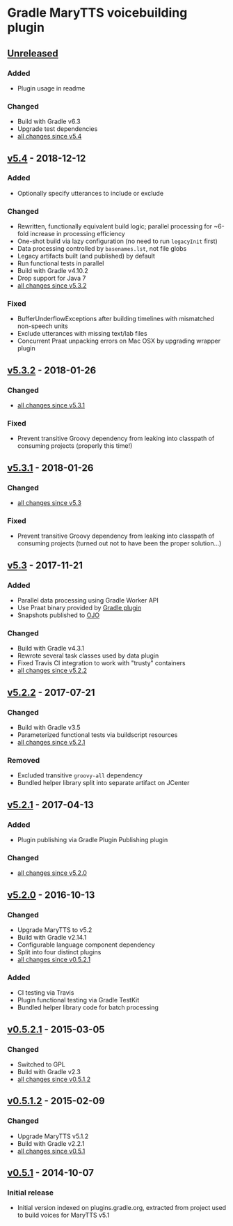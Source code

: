 Gradle MaryTTS voicebuilding plugin
===================================

[Unreleased]
------------

### Added

- Plugin usage in readme

### Changed

- Build with Gradle v6.3
- Upgrade test dependencies
- [all changes since v5.4]

[v5.4] - 2018-12-12
-------------------

### Added

- Optionally specify utterances to include or exclude

### Changed

- Rewritten, functionally equivalent build logic;
  parallel processing for ~6-fold increase in processing efficiency
- One-shot build via lazy configuration (no need to run `legacyInit` first)
- Data processing controlled by `basenames.lst`, not file globs
- Legacy artifacts built (and published) by default
- Run functional tests in parallel
- Build with Gradle v4.10.2
- Drop support for Java 7
- [all changes since v5.3.2]

### Fixed

- BufferUnderflowExceptions after building timelines with mismatched non-speech units
- Exclude utterances with missing text/lab files
- Concurrent Praat unpacking errors on Mac OSX by upgrading wrapper plugin

[v5.3.2] - 2018-01-26
---------------------

### Changed

- [all changes since v5.3.1]

### Fixed

- Prevent transitive Groovy dependency from leaking into classpath of consuming projects (properly this time!)

[v5.3.1] - 2018-01-26
---------------------

### Changed

- [all changes since v5.3]

### Fixed

- Prevent transitive Groovy dependency from leaking into classpath of consuming projects (turned out not to have been the proper solution...)

[v5.3] - 2017-11-21
-------------------

### Added

- Parallel data processing using Gradle Worker API
- Use Praat binary provided by [Gradle plugin](https://github.com/m2ci-msp/gradle-praat-wrapper-plugin)
- Snapshots published to [OJO](https://oss.jfrog.org/)

### Changed

- Build with Gradle v4.3.1
- Rewrote several task classes used by data plugin
- Fixed Travis CI integration to work with "trusty" containers
- [all changes since v5.2.2]

[v5.2.2] - 2017-07-21
---------------------

### Changed

- Build with Gradle v3.5
- Parameterized functional tests via buildscript resources
- [all changes since v5.2.1]

### Removed

- Excluded transitive `groovy-all` dependency
- Bundled helper library split into separate artifact on JCenter

[v5.2.1] - 2017-04-13
---------------------

### Added

- Plugin publishing via Gradle Plugin Publishing plugin

### Changed

- [all changes since v5.2.0]

[v5.2.0] - 2016-10-13
---------------------

### Changed

- Upgrade MaryTTS to v5.2
- Build with Gradle v2.14.1
- Configurable language component dependency
- Split into four distinct plugins
- [all changes since v0.5.2.1]

### Added

- CI testing via Travis
- Plugin functional testing via Gradle TestKit
- Bundled helper library code for batch processing

[v0.5.2.1] - 2015-03-05
-----------------------

### Changed

- Switched to GPL
- Build with Gradle v2.3
- [all changes since v0.5.1.2]

[v0.5.1.2] - 2015-02-09
-----------------------

### Changed

- Upgrade MaryTTS v5.1.2
- Build with Gradle v2.2.1
- [all changes since v0.5.1]

[v0.5.1] - 2014-10-07
---------------------

### Initial release

- Initial version indexed on plugins.gradle.org, extracted from project used to build voices for MaryTTS v5.1

[Unreleased]: https://github.com/marytts/gradle-marytts-voicebuilding-plugin/tree/master
[all changes since v5.4]: https://github.com/marytts/gradle-marytts-voicebuilding-plugin/compare/v5.4...HEAD
[v5.4]: https://github.com/marytts/gradle-marytts-voicebuilding-plugin/releases/tag/v5.4
[all changes since v5.3.2]: https://github.com/marytts/gradle-marytts-voicebuilding-plugin/compare/v5.3.2...v5.4
[v5.3.2]: https://github.com/marytts/gradle-marytts-voicebuilding-plugin/releases/tag/v5.3.2
[all changes since v5.3.1]: https://github.com/marytts/gradle-marytts-voicebuilding-plugin/compare/v5.3.1...v5.3.2
[v5.3.1]: https://github.com/marytts/gradle-marytts-voicebuilding-plugin/releases/tag/v5.3.1
[all changes since v5.3]: https://github.com/marytts/gradle-marytts-voicebuilding-plugin/compare/v5.3...v5.3.1
[v5.3]: https://github.com/marytts/gradle-marytts-voicebuilding-plugin/releases/tag/v5.3
[all changes since v5.2.2]: https://github.com/marytts/gradle-marytts-voicebuilding-plugin/compare/v5.2.2...v5.3
[v5.2.2]: https://github.com/marytts/gradle-marytts-voicebuilding-plugin/releases/tag/v5.2.2
[all changes since v5.2.1]: https://github.com/marytts/gradle-marytts-voicebuilding-plugin/compare/v5.2.1...v5.2.2
[v5.2.1]: https://github.com/marytts/gradle-marytts-voicebuilding-plugin/releases/tag/v5.2.1
[all changes since v5.2.0]: https://github.com/marytts/gradle-marytts-voicebuilding-plugin/compare/v5.2.0...v5.2.1
[v5.2.0]: https://github.com/marytts/gradle-marytts-voicebuilding-plugin/releases/tag/v5.2.0
[all changes since v0.5.2.1]: https://github.com/marytts/gradle-marytts-voicebuilding-plugin/compare/v0.5.2.1...v5.2.0
[v0.5.2.1]: https://github.com/marytts/gradle-marytts-voicebuilding-plugin/releases/tag/v0.5.2.1
[all changes since v0.5.1.2]: https://github.com/marytts/gradle-marytts-voicebuilding-plugin/compare/v0.5.1.2...v0.5.2.1
[v0.5.1.2]: https://github.com/marytts/gradle-marytts-voicebuilding-plugin/releases/tag/v0.5.1.2
[all changes since v0.5.1]: https://github.com/marytts/gradle-marytts-voicebuilding-plugin/compare/v0.5.1...v0.5.1.2
[v0.5.1]: https://github.com/marytts/gradle-marytts-voicebuilding-plugin/releases/tag/v0.5.1
